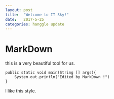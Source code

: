 ```yaml
---
layout: post
title:  "Welcome to IT Sky!"
date:   2017-5-25 
categories: hanggle update
---
```


#  MarkDown 
this is a very beautiful tool for us.
```
public static void main(String [] args){
    System.out.println("Edited by MarkDown !")
}
```
l like this style.